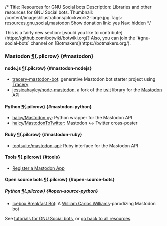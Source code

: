 /*
Title: Resources for GNU Social bots
Description: Libraries and other resources for GNU Social bots.
Thumbnail: /content/images/illustrations/clockwork2-large.jpg
Tags: resources,gnu,social,mastodon
Show donation link: yes
Nav: hidden
*/


<div class="note" markdown="1">
This is a fairly new section: [would you like to contribute](https://github.com/botwiki/botwiki.org)? Also, you can join the `#gnu-social-bots` channel on [Botmakers](https://botmakers.org/).
</div>





### Mastodon [¶](#mastodon){.pilcrow} {#mastodon}

#### node.js [¶](#mastodon-nodejs){.pilcrow} {#mastodon-nodejs}

- [tracery-mastodon-bot](https://glitch.com/~tracery-mastodon-bot): generative Mastodon bot starter project using [Tracery](http://tracery.io/)
- [jessicahayley/node-mastodon](https://github.com/jessicahayley/node-mastodon), a fork of the [twit](https://github.com/ttezel/twit) library for the [Mastodon](https://github.com/tootsuite/mastodon) API

#### Python [¶](#mastodon-python){.pilcrow} {#mastodon-python}

- [halcy/Mastodon.py](https://github.com/halcy/Mastodon.py): Python wrapper for the Mastodon API
- [halcy/MastodonToTwitter](https://github.com/halcy/MastodonToTwitter): Mastodon <-> Twitter cross-poster

#### Ruby [¶](#mastodon-ruby){.pilcrow} {#mastodon-ruby}

- [tootsuite/mastodon-api](https://github.com/tootsuite/mastodon-api): Ruby interface for the Mastodon API

#### Tools [¶](#tools){.pilcrow} {#tools}

- [Register a Mastodon App](https://tinysubversions.com/notes/mastodon-bot/index.html)

#### Open source bots [¶](#open-source-bots){.pilcrow} {#open-source-bots}

##### Python [¶](#open-source-python){.pilcrow} {#open-source-python}

- [Icebox Breakfast Bot](https://github.com/aparrish/iceboxbreakfast): A [William Carlos Williams](https://en.wikipedia.org/wiki/William_Carlos_Williams)-parodizing Mastodon bot



See [tutorials for GNU Social bots](/tutorials/gnu-social-bots/), or [go back to all resources](/resources).
